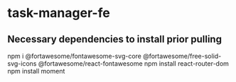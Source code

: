 # task-manager-fe

## Necessary dependencies to install prior pulling

npm i @fortawesome/fontawesome-svg-core @fortawesome/free-solid-svg-icons @fortawesome/react-fontawesome 
npm install react-router-dom
npm install moment
